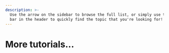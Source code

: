```yaml
---
description: >-
  Use the arrow on the sidebar to browse the full list, or simply use the search
  bar in the header to quickly find the topic that you're looking for!
---
```


# More tutorials...

